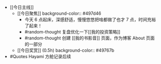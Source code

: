 - [[今日主线]]
	- [[今日聚焦]] 
	  background-color:: #497d46
		- 今天 6 点起床，深感舒适，慢慢悠悠把啥都做了也才 7 点，时间充裕了起来！
		- #random-thought 复盘优化一下[[我的投资策略]]
		- #random-thought 创建 [[我的书影音]] 页面，作为博客 About 页面的一部分
	- [[今日奖赏]] (0.5h)
	  background-color:: #49767b
- #Quotes Hayami 方舱记录后续